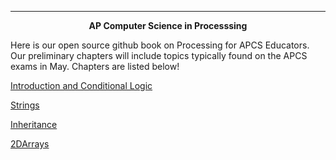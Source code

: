 ---
 <p align="center"> <strong>AP Computer Science in Processsing</strong></p>
Here is our open source github book on Processing for APCS Educators.  Our preliminary chapters will include topics typically found on the APCS exams in May.  Chapters are listed below!


[Introduction and Conditional Logic](https://github.com/treinartz/APCS.Processing.Fellowship.Resources/blob/gh-pages/chapters/IntroAndConditionalLogic.md)

[Strings](https://github.com/treinartz/pFellowship/blob/gh-pages/Strings.md)

[Inheritance](https://github.com/treinartz/pFellowship/blob/gh-pages/chapters/Inheritance.md)

[2DArrays](https://github.com/treinartz/pFellowship/blob/gh-pages/2DArrays.md)




